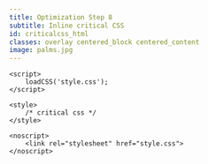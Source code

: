 ```yaml
---
title: Optimization Step 8
subtitle: Inline critical CSS
id: criticalcss_html
classes: overlay centered_block centered_content
image: palms.jpg
---
```

    
    <script>
        loadCSS('style.css');
    </script>

    <style>
        /* critical css */
    </style>

    <noscript>
        <link rel="stylesheet" href="style.css">
    </noscript>